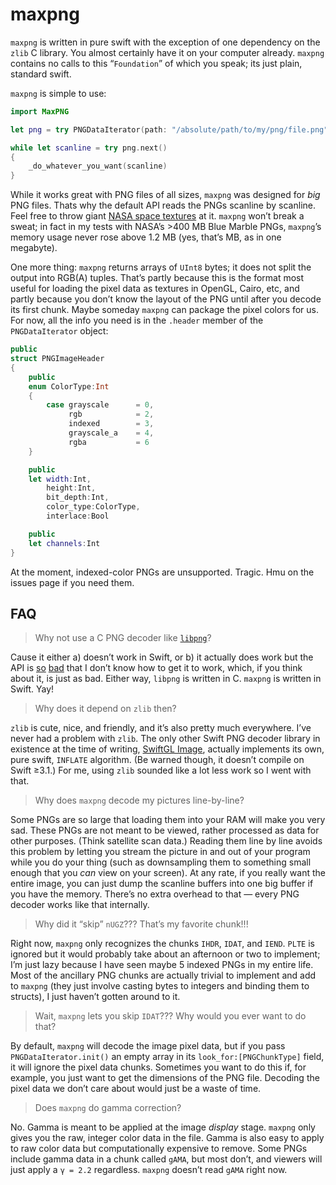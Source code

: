 # maxpng

`maxpng` is written in pure swift with the exception of one dependency on the `zlib` C library. You almost certainly have it on your computer already. `maxpng` contains no calls to this “`Foundation`” of which you speak; its just plain, standard swift.

`maxpng` is simple to use:

````swift
import MaxPNG

let png = try PNGDataIterator(path: "/absolute/path/to/my/png/file.png")

while let scanline = try png.next()
{
    _do_whatever_you_want(scanline)
}
````

While it works great with PNG files of all sizes, `maxpng` was designed for *big* PNG files. Thats why the default API reads the PNGs scanline by scanline. Feel free to throw giant [NASA space textures](http://visibleearth.nasa.gov/view.php?id=74218) at it. `maxpng` won’t break a sweat; in fact in my tests with NASA’s >400 MB Blue Marble PNGs, `maxpng`’s memory usage never rose above 1.2 MB (yes, that’s MB, as in one megabyte).

One more thing: `maxpng` returns arrays of `UInt8` bytes; it does not split the output into RGB(A) tuples. That’s partly because this is the format most useful for loading the pixel data as textures in OpenGL, Cairo, etc, and partly because you don’t know the layout of the PNG until after you decode its first chunk. Maybe someday `maxpng` can package the pixel colors for us. For now, all the info you need is in the `.header` member of the `PNGDataIterator` object:

````swift
public
struct PNGImageHeader
{
    public
    enum ColorType:Int
    {
        case grayscale      = 0,
             rgb            = 2,
             indexed        = 3,
             grayscale_a    = 4,
             rgba           = 6
    }

    public
    let width:Int,
        height:Int,
        bit_depth:Int,
        color_type:ColorType,
        interlace:Bool

    public
    let channels:Int
}
````

At the moment, indexed-color PNGs are unsupported. Tragic. Hmu on the issues page if you need them.

## FAQ

> Why not use a C PNG decoder like [`libpng`](http://www.libpng.org/pub/png/libpng.html)?

Cause it either a) doesn’t work in Swift, or b) it actually does work but the API is [so](https://bobobobo.wordpress.com/2009/03/02/how-to-use-libpng/) [bad](http://latentcontent.net/2007/12/05/libpng-worst-api-ever/) that I don’t know how to get it to work, which, if you think about it, is just as bad. Either way, `libpng` is written in C. `maxpng` is written in Swift. Yay!

> Why does it depend on `zlib` then?

`zlib` is cute, nice, and friendly, and it’s also pretty much everywhere. I’ve never had a problem with `zlib`. The only other Swift PNG decoder library in existence at the time of writing, [SwiftGL Image](https://github.com/SwiftGL/Image), actually implements its own, pure swift, `INFLATE` algorithm. (Be warned though, it doesn’t compile on Swift ≥3.1.) For me, using `zlib` sounded like a lot less work so I went with that.

> Why does `maxpng` decode my pictures line-by-line?

Some PNGs are so large that loading them into your RAM will make you very sad. These PNGs are not meant to be viewed, rather processed as data for other purposes. (Think satellite scan data.) Reading them line by line avoids this problem by letting you stream the picture in and out of your program while you do your thing (such as downsampling them to something small enough that you *can* view on your screen). At any rate, if you really want the entire image, you can just dump the scanline buffers into one big buffer if you have the memory. There’s no extra overhead to that — every PNG decoder works like that internally.

> Why did it “skip” `nUGZ`??? That’s my favorite chunk!!!

Right now, `maxpng` only recognizes the chunks `IHDR`, `IDAT`, and `IEND`. `PLTE` is ignored but it would probably take about an afternoon or two to implement; I’m just lazy because I have seen maybe 5 indexed PNGs in my entire life. Most of the ancillary PNG chunks are actually trivial to implement and add to `maxpng` (they just involve casting bytes to integers and binding them to structs), I just haven’t gotten around to it.

> Wait, `maxpng` lets you skip `IDAT`??? Why would you ever want to do that?

By default, `maxpng` will decode the image pixel data, but if you pass `PNGDataIterator.init()` an empty array in its `look_for:[PNGChunkType]` field, it will ignore the pixel data chunks. Sometimes you want to do this if, for example, you just want to get the dimensions of the PNG file. Decoding the pixel data we don’t care about would just be a waste of time.

> Does `maxpng` do gamma correction?

No. Gamma is meant to be applied at the image *display* stage. `maxpng` only gives you the raw, integer color data in the file. Gamma is also easy to apply to raw color data but computationally expensive to remove. Some PNGs include gamma data in a chunk called `gAMA`, but most don’t, and viewers will just apply a `γ = 2.2` regardless. `maxpng` doesn’t read `gAMA` right now.
